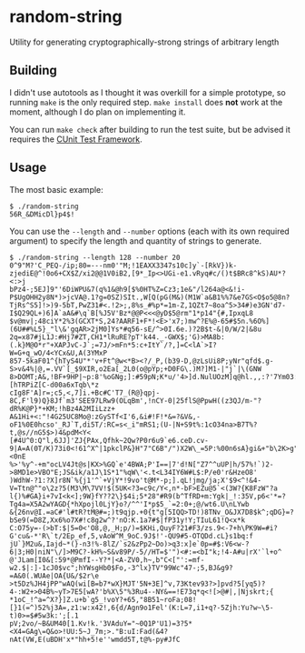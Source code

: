 
# random-string

Utility for generating cryptographically-strong strings of arbitrary length

## Building

I didn't use autotools as I thought it was overkill for a simple prototype, so running `make` is the only required step. `make install` does **not** work at the moment, although I do plan on implementing it.

You can run `make check` after building to run the test suite, but be advised it requires the [CUnit Test Framework](http://cunit.sourceforge.net/).

## Usage

The most basic example:

```
$ ./random-string
56R_&DMicDl}p4$!
```

You can use the `--length` and `--number` options (each with its own required argument) to specify the length and quantity of strings to generate.

```
$ ./random-string --length 128 --number 20
0^9"M?'C_PEQ-/ip;80=---nm0'"M;!1EAXX3347s10c]y`-[RkV})k-zjediE@^!0o6+CX$Z/xi2@@1V0iB2,[9*_Ip<>UGi-e1.vRyq#c/()t$BRc8^kS)AU*?<:>j
bPz4-;5EJ]9"'6DiWPU&7(q%1&@h9[$%0HT%Z=Cz3;1e&"/l264a@<&!i-P$UgOHH2y8N*)>jcVA@.1?g=0SZ)SIt.,W[Q(pG(M&)(M1W`a&B1%%7&e7GS<O$o5@8n?
TjRs^S5]!>)9-5bT,PwZ31#<.!2>;,8%s_#%p*=1m-Z,1QZt7~8oa^5>34#)e3GN'd7-I$Q29QL+)6]A`aA&#\q`B[%J5V'Bz*@@P<<<@yD$5@rm"1*p14"{#,IpxqL8
$v@mv|;48ciY*2%3(GCXT*S,24?AARF1+F*!<E>'x7;)mw^?E%@-65#$5n.%6O%](6U##%L5}_"l\&'gqAR>2jM0]Ys*#q56-sE/^>0I.6e.)?2B$t-&|0/W/2|&8u
2q=x87#jL1J:#Hj7#ZT,CH1*lRuRE?pT'k44._-GWX$;'G)>MA8b:(.k}M@O*r"+XAPJvC-J`;=7J/>mFn*5:c+ItY`/?,]=C<lA`>I?W=G+q_wO/4<YCx&U,A(3YMxP
857-5kaF01^{hTyS4U"*'v+Ft^@w<*B><?/_P,(b39-D,@zLsUi8P;yNr"qfd$.g-S>v&4%|@,=.VV`[_$9XIR,o2Ea[_2L0(o@pYp;+D0FG\.)M?]M1-|"j`|\(GNW
8>DOMT;A&,!BF+9HP|~p:8'%oGNg;]:#59pN;K*u/'4>]d.NulUOzM]q@hl.,,:?'7Ym03:3(0k@@b:8>kw.e":YCkxs)'AUADHhF}[hTRPiZ[C-d00a6xTqb\*z
cIg8F'A]r=;c5,<,7]i.+Bc#C'T7_(R@}qpj-8C,F'l9)Q}8Jf`m3'SEE97LRw9(OLqBm',!nCY-0|25flS@PpwH((z3QJ/m-"?dR%K@P}*+KM;!hBz4A2MIiLzz+
A&1Hi+<:"!4G25UC8Mo@:zGySTf<I'6,&i#!F!*&=?&V&,-oF1%0E0hcso'_RJ`T,di5T/:RC=s<_i"mRS1;(U-|N+S9t%:1cO34na>B7T%?t,@s//nG5$>)4&pdM<Y<
[#4U^0:Q"l,6JJ]'ZJ{PAx,Qfhk~2Qw?P0r6u9`e6.ceD.cv-9|A=A(0T/K)73i0<!61^X^|1pkclP&}H"7"C6B"/")X2W\_=5P:%00n6sA}gi&+"b\2K>g"B"2+<0nE
%>'%y^-+m"ocLV4Jt@s|KX>%GQ`e'4BWA;P'I==|7'd!N["Z7^^uUP|h/57%!`)2->8MD1e>VBO"E;JS&ik/a1J\1S*1"%qW\'<.t<L34IY6W#L$:P/e0'r&HzeO8'
)WdhW-?1:?X]r8N`%{j1'^`+VjY*!9vo't@M*-p;].qL!jmg/ja;X'$9<^!&4-V=Ttn@^"o\2z?5(M3\M\7VV!$(5UK<?3=c9c/Y<,n*-bF>EZu@5`<(3W?{K8FzW"?a
l{)%#GA}i+7vI<k<];9W}fY??2\}$4i;5*28"#R9(b^TfRD+m:Ygk|_!:35V,p6<'*=?Tg4a=X5A2wYAGD{*hXpojl0LjY}o?/^^'I*p$5_`=2:0+;@/wt6.U\nLYwb
&{26nv@I.=aC#'l#tR?tM@#=;)t9qjp.+0{t"g[5IQQ>TD!)8TNv_O&JX7D8$k^;qDG}=?bSe9(=D8Z,Xx6%o7X#!c8g2w^?'nO:K.1a7#$|fP31y!Y;TIuL61!Q<x*k
C:O75y=-(>bT:$|5=0<'O8,@,_H;p/)=$KHi,QuyF?21#F3/zs.9<-7+h\PK9W=#i?G'cu&-*'R\`t/2Ep_ef,5,vAoW^M_9oC.9J$!'-QU9#5-OTQDd.cL}s1bq:f
jU`}M2u&,Iajd~*(}-n3!%-8lZ/`s2&zPp2~Do)>q3:x]e`0p=#$:V6<w-?6|3;H0|niN"\/]>M9C?-kH%~S&v89P/-5//HT=$'")<#:=<bI"k;!4-A#u|rX'`l+o^
@'JLam[I0&[:59*@PmfI--Y?*|<A-ZV0,h~,b"C<["':=mf-w2.$|:]-1cJ0$vc";hYWsgHb0$Fo,-3^lx}TV"99Wc"47-;5,BJ&g9?=A&0(.WUAe|OA{U&/$2r\e
>t5Dz%JH4jPP"wAQ(wi[B=b7*wX}MJT'5N+3E]^v,73Ktev93?>]pvd?5[yq5)?4-:W2+>04B%~yT>7E5[wA?'b%X\5"%3Ru4--NY&==!E73q*q<![>@#|,|Njskrt;{
*1oC_!^a=^X?}]Z.u+b`g5_!voY?+65,"8B51~roFa;08![}1(=^)52%j3A=,z1:w:x42!,6{d/Agn9o1Fel'(K:L=7,i1+q?-5Zjh:Yu?w~\5-t)0>=$#5w3k:';[.1
pV;2vo/~B&UM40[1.Kv!k.'3VAduY="~0Q1P'U1)=3?5*<X4=GAg\=Q&o>!UU:5~J_7m;>."B:uI:Fad(&4?nAt(VW,E(uBDH'x*"hh+5!e''wmdd5T,t@%-py#JfC
```
